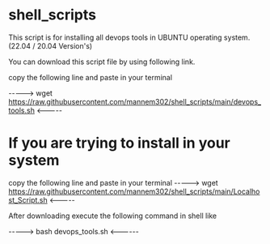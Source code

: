 # shell_scripts
This script is for installing all devops tools in UBUNTU operating system. (22.04 / 20.04 Version's)

You can download this script file by using following link.

copy the following line and paste in your terminal

-----> wget https://raw.githubusercontent.com/mannem302/shell_scripts/main/devops_tools.sh  <-----

# If you are trying to install in your system 
copy the following line and paste in your terminal
-----> wget https://raw.githubusercontent.com/mannem302/shell_scripts/main/Localhost_Script.sh  <-----

After downloading execute the following command in shell like

-----> bash devops_tools.sh  <------
